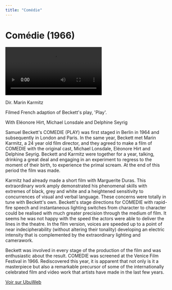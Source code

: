 ```yaml
---
title: "Comédie"
---
```


# Comédie (1966)

<video controls src='https://ubu.com/media/video/Beckett-Samuel_Comedie-Play-French_Marin-Karmitz_1966.mkv'></video>


Dir. Marin Karmitz
 
Filmed French adaption of Beckett's play, 'Play'.

With Eléonore Hirt, Michael Lonsdale and Delphine Seyrig

Samuel Beckett's COMEDIE (PLAY) was first staged in Berlin in 1964 and subsequently in London and Paris. In the same year, Beckett met Marin Karmitz, a 24 year old film director, and they agreed to make a film of COMEDIE with the original cast, Michael Lonsdale, Eléonore Hirt and Delphine Seyrig. Beckett and Karmitz were together for a year, talking, drinking a great deal and engaging in an experiment to regress to the moment of their birth, to experience the primal scream. At the end of this period the film was made.

Karmitz had already made a short film with Marguerite Duras. This extraordinary work amply demonstrated his phenomenal skills with extremes of black, grey and white and a heightened sensitivity to concurrences of visual and verbal language. These concerns were totally in tune with Beckett's own. Beckett's stage directions for COMEDIE with rapid-fire speech and instantaneous lighting switches from character to character could be realised with much greater precision through the medium of film. It seems he was not happy with the speed the actors were able to deliver the lines in the theatre. In the film version, voices are speeded up to a point of near indecipherability (without altering their tonality) developing an electric intensity that is complemented by the extraordinary lighting and camerawork.

Beckett was involved in every stage of the production of the film and was enthusiastic about the result. COMEDIE was screened at the Venice Film Festival in 1966. Rediscovered this year, it is apparent that not only is it a masterpiece but also a remarkable precursor of some of the internationally celebrated film and video work that artists have made in the last few years.




[Voir sur UbuWeb](https://ubu.com/film/beckett_comedie.html)